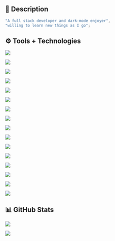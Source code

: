 ## 📝 Description
```js
"A full stack developer and dark-mode enjoyer",
"willing to learn new things as I go";
```

## ⚙️ Tools + Technologies
<!-- Tools: Operating Systems -->
[![](https://img.shields.io/badge/OS%201-Windows-blue?style=for-the-badge&color=1F6FEB&logoColor=1F6FEB&labelColor=0D1117&logo=windows)](https://www.microsoft.com/en-us/windows)

[![](https://img.shields.io/badge/OS%202-Linux-blue?style=for-the-badge&color=1F6FEB&logoColor=1F6FEB&labelColor=0D1117&logo=linux)](https://wikipedia.org/wiki/Linux)

<!-- Tools: Text Editors -->
[![](https://img.shields.io/badge/Editor%201-VSCode-blue?style=for-the-badge&color=1F6FEB&logoColor=1F6FEB&labelColor=0D1117&logo=visualstudiocode)](https://code.visualstudio.com/)

[![](https://img.shields.io/badge/Editor%202-Notepad%2b%2b-blue?style=for-the-badge&color=1F6FEB&logoColor=1F6FEB&labelColor=0D1117&logo=notepadplusplus)](https://notepad-plus-plus.org/)

<!-- Tools/Technologies: Git -->
[![](https://img.shields.io/badge/Git%201-GitHub-blue?style=for-the-badge&color=1F6FEB&logoColor=1F6FEB&labelColor=0D1117&logo=github)](https://github.com/)

[![](https://img.shields.io/badge/Git%202-GitLab-blue?style=for-the-badge&color=1F6FEB&logoColor=1F6FEB&labelColor=0D1117&logo=gitlab)](https://gitlab.com/)

<!-- Technologies: Cloud Platforms -->
[![](https://img.shields.io/badge/Cloud%201-Google%20Cloud%20Platform-blue?style=for-the-badge&color=1F6FEB&logoColor=1F6FEB&labelColor=0D1117&logo=googlecloud)](https://cloud.google.com/)

[![](https://img.shields.io/badge/Cloud%202-Amazon%20Web%20Services-blue?style=for-the-badge&color=1F6FEB&logoColor=1F6FEB&labelColor=0D1117&logo=amazonaws)](https://aws.amazon.com/)

[![](https://img.shields.io/badge/Cloud%203-Digital%20Ocean-blue?style=for-the-badge&color=1F6FEB&logoColor=1F6FEB&labelColor=0D1117&logo=digitalocean)](https://www.digitalocean.com/)

[![](https://img.shields.io/badge/Cloud%204-Linode-blue?style=for-the-badge&color=1F6FEB&logoColor=1F6FEB&labelColor=0D1117&logo=linode)](https://www.linode.com/)

<!-- Technologies: (Programming) Languages -->
[![](https://img.shields.io/badge/Language%201-TypeScript-blue?style=for-the-badge&color=1F6FEB&logoColor=1F6FEB&labelColor=0D1117&logo=typescript)](https://www.typescriptlang.org/)

[![](https://img.shields.io/badge/Language%202-JavaScript-blue?style=for-the-badge&color=1F6FEB&logoColor=1F6FEB&labelColor=0D1117&logo=javascript)](https://wikipedia.org/wiki/JavaScript)

[![](https://img.shields.io/badge/Language%203-Python-blue?style=for-the-badge&color=1F6FEB&logoColor=1F6FEB&labelColor=0D1117&logo=python)](https://www.python.org/)

[![](https://img.shields.io/badge/Language%204-PHP-blue?style=for-the-badge&color=1F6FEB&logoColor=1F6FEB&labelColor=0D1117&logo=php)](https://www.php.net/)

<!-- Technologies: Shell -->
[![](https://img.shields.io/badge/Shell%201-Bash-blue?style=for-the-badge&color=1F6FEB&logoColor=1F6FEB&labelColor=0D1117&logo=gnubash)]()

<!-- Tools: Runtime Environments -->
[![](https://img.shields.io/badge/Environment-NodeJS-blue?style=for-the-badge&color=1F6FEB&logoColor=1F6FEB&labelColor=0D1117&logo=nodedotjs)](https://nodejs.org/)

## 📊 GitHub Stats
[![](https://github-readme-stats.vercel.app/api?username=mist8kengas&count_private=true&theme=github_dark&show_icons=true)](https://github.com/mist8kengas)

[![](https://github-readme-stats.vercel.app/api/top-langs/?username=mist8kengas&count_private=true&theme=github_dark&layout=compact)](https://github.com/mist8kengas)
